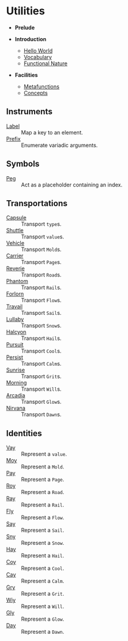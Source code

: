 <!-- Copyright 2024 Feng Mofan
SPDX-License-Identifier: Apache-2.0 -->

# Utilities

- **Prelude**

- **Introduction**

  - [Hello World](../introduction/hello_world.md)
  - [Vocabulary](../introduction/vocabulary.md)
  - [Functional Nature](../introduction/functional_nature.md)

- **Facilities**

  - [Metafunctions](../facilities/concepts.md)
  - [Concepts](../facilities/concepts.md)

<!-- Instruments -- Start -->
## Instruments <a id="instruments"></a>

<dl>
  <dt>
    <a href="./utilities/label.doc.md">Label</a>
    <a id="label"></a>
  </dt>
  <dd>Map a key to an element.</dd>

  <dt>
    <a href="./utilities/prefix.doc.md">Prefix</a>
    <a id="prefix"></a>
  </dt>
  <dd>Enumerate variadic arguments.</dd>
</dl>
<!-- Instruments -- End -->

<!-- Symbols -- Start -->
## Symbols <a id="Symbols"></a>

<dl>
  <dt>
    <a href="./utilities/peg.doc.md">Peg</a>
    <a id="peg"></a>
  </dt>
  <dd>Act as a placeholder containing an index.</dd>
</dl>
<!-- Symbols -- End -->

<!-- Transportations -- Start -->
## Transportations <a id="Transportations"></a>

<dl>
  <dt>
    <a href="./utilities/capsule.doc.md">Capsule</a>
    <a id="capsule"></a>
  </dt>
  <dd>Transport <code>type</code>s.</dd>
  
  <dt>
    <a href="./utilities/shuttle.doc.md">Shuttle</a>
    <a id="shuttle"></a>
  </dt>
  <dd>Transport <code>value</code>s.</dd>
  
  <dt>
    <a href="./utilities/vehicle.doc.md">Vehicle</a>
    <a id="vehicle"></a>
  </dt>
  <dd>Transport <code>Mold</code>s.</dd>
  
  <dt>
    <a href="./utilities/carrier.doc.md">Carrier</a>
    <a id="carrier"></a>
  </dt>
  <dd>Transport <code>Page</code>s.</dd>
  
  <dt>
    <a href="./utilities/reverie.doc.md">Reverie</a>
    <a id="reverie"></a>
  </dt>
  <dd>Transport <code>Road</code>s.</dd>
  
  <dt>
    <a href="./utilities/phantom.doc.md">Phantom</a>
    <a id="phantom"></a>
  </dt>
  <dd>Transport <code>Rail</code>s.</dd>
  
  <dt>
    <a href="./utilities/forlorn.doc.md">Forlorn</a>
    <a id="forlorn"></a>
  </dt>
  <dd>Transport <code>Flow</code>s.</dd>
  
  <dt>
    <a href="./utilities/travail.doc.md">Travail</a>
    <a id="travail"></a>
  </dt>
  <dd>Transport <code>Sail</code>s.</dd>
  
  <dt>
    <a href="./utilities/lullaby.doc.md">Lullaby</a>
    <a id="lullaby"></a>
  </dt>
  <dd>Transport <code>Snow</code>s.</dd>
  
  <dt>
    <a href="./utilities/halcyon.doc.md">Halcyon</a>
    <a id="halcyon"></a>
  </dt>
  <dd>Transport <code>Hail</code>s.</dd>
  
  <dt>
    <a href="./utilities/pursuit.doc.md">Pursuit</a>
    <a id="pursuit"></a>
  </dt>
  <dd>Transport <code>Cool</code>s.</dd>
  
  <dt>
    <a href="./utilities/persist.doc.md">Persist</a>
    <a id="persist"></a>
  </dt>
  <dd>Transport <code>Calm</code>s.</dd>
  
  <dt>
    <a href="./utilities/sunrise.doc.md">Sunrise</a>
    <a id="sunrise"></a>
  </dt>
  <dd>Transport <code>Grit</code>s.</dd>
  
  <dt>
    <a href="./utilities/Morning.doc.md">Morning</a>
    <a id="morning"></a>
  </dt>
  <dd>Transport <code>Will</code>s.</dd>
  
  <dt>
    <a href="./utilities/arcadia.doc.md">Arcadia</a>
    <a id="arcadia"></a>
  </dt>
  <dd>Transport <code>Glow</code>s.</dd>
  
  <dt>
    <a href="./utilities/nirvana.doc.md">Nirvana</a>
    <a id="nirvana"></a>
  </dt>
  <dd>Transport <code>Dawn</code>s.</dd>
</dl>
<!-- Transportations -- End -->

<!-- Identities -- Start -->
## Identities <a id="Identities"></a>

<dl>
  <dt>
    <a href="./utilities/vay.doc.md">Vay</a>
    <a id="vay"></a>
  </dt>
  <dd>Represent a <code>value</code>.</dd>
  
  <dt>
    <a href="./utilities/moy.doc.md">Moy</a>
    <a id="moy"></a>
  </dt>
  <dd>Represent a <code>Mold</code>.</dd>
  
  <dt>
    <a href="./utilities/pay.doc.md">Pay</a>
    <a id="pay"></a>
  </dt>
  <dd>Represent a <code>Page</code>.</dd>
  
  <dt>
    <a href="./utilities/roy.doc.md">Roy</a>
    <a id="roy"></a>
  </dt>
  <dd>Represent a <code>Road</code>.</dd>
  
  <dt>
    <a href="./utilities/ray.doc.md">Ray</a>
    <a id="ray"></a>
  </dt>
  <dd>Represent a <code>Rail</code>.</dd>
  
  <dt>
    <a href="./utilities/fly.doc.md">Fly</a>
    <a id="fly"></a>
  </dt>
  <dd>Represent a <code>Flow</code>.</dd>
  
  <dt>
    <a href="./utilities/say.doc.md">Say</a>
    <a id="say"></a>
  </dt>
  <dd>Represent a <code>Sail</code>.</dd>
  
  <dt>
    <a href="./utilities/sny.doc.md">Sny</a>
    <a id="sny"></a>
  </dt>
  <dd>Represent a <code>Snow</code>.</dd>
  
  <dt>
    <a href="./utilities/hay.doc.md">Hay</a>
    <a id="hay"></a>
  </dt>
  <dd>Represent a <code>Hail</code>.</dd>
  
  <dt>
    <a href="./utilities/coy.doc.md">Coy</a>
    <a id="coy"></a>
  </dt>
  <dd>Represent a <code>Cool</code>.</dd>
  
  <dt>
    <a href="./utilities/cay.doc.md">Cay</a>
    <a id="cay"></a>
  </dt>
  <dd>Represent a <code>Calm</code>.</dd>
  
  <dt>
    <a href="./utilities/gry.doc.md">Gry</a>
    <a id="gry"></a>
  </dt>
  <dd>Represent a <code>Grit</code>.</dd>
  
  <dt>
    <a href="./utilities/wiy.doc.md">Wiy</a>
    <a id="wiy"></a>
  </dt>
  <dd>Represent a <code>Will</code>.</dd>
  
  <dt>
    <a href="./utilities/gly.doc.md">Gly</a>
    <a id="gly"></a>
  </dt>
  <dd>Represent a <code>Glow</code>.</dd>
  
  <dt>
    <a href="./utilities/day.doc.md">Day</a>
    <a id="day"></a>
  </dt>
  <dd>Represent a <code>Dawn</code>.</dd>
</dl>
<!-- Identities -- End -->
